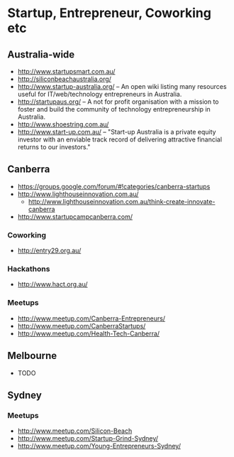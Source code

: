 # Startup, Entrepreneur, Coworking etc

## Australia-wide

* http://www.startupsmart.com.au/
* http://siliconbeachaustralia.org/
* http://www.startup-australia.org/ &ndash; An open wiki listing many resources useful for IT/web/technology entrepreneurs in Australia.
* http://startupaus.org/ &ndash; A not for profit organisation with a mission to foster and build the community of technology entrepreneurship in Australia.
* http://www.shoestring.com.au/
* http://www.start-up.com.au/ &ndash; "Start-up Australia is a private equity investor with an enviable track record of delivering attractive financial returns to our investors."

## Canberra

* https://groups.google.com/forum/#!categories/canberra-startups
* http://www.lighthouseinnovation.com.au/
  * http://www.lighthouseinnovation.com.au/think-create-innovate-canberra
* http://www.startupcampcanberra.com/

### Coworking

* http://entry29.org.au/

### Hackathons

* http://www.hact.org.au/

### Meetups

* http://www.meetup.com/Canberra-Entrepreneurs/
* http://www.meetup.com/CanberraStartups/
* http://www.meetup.com/Health-Tech-Canberra/

## Melbourne

* TODO

## Sydney

### Meetups

* http://www.meetup.com/Silicon-Beach
* http://www.meetup.com/Startup-Grind-Sydney/
* http://www.meetup.com/Young-Entrepreneurs-Sydney/
